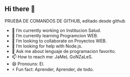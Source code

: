 ## Hi there 👋
PRUEBA DE COMANDOS DE GITHUB, editado desde github

- 🔭 I’m currently working on Institucion Salud.
- 🌱 I’m currently learning Programcion WEB.
- 👯 I’m looking to collaborate on Proyectos WEB.
- 🤔 I’m looking for help with Node.js.
- 💬 Ask me about lenguaje de programacion favorito.
- 📫 How to reach me: JaMeL GoNZaLeS.
- 😄 Pronouns: El.
- ⚡ Fun fact: Aprender, Aprender, de todo.
